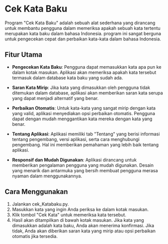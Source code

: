 # Cek Kata Baku

Program "Cek Kata Baku" adalah sebuah alat sederhana yang dirancang untuk membantu pengguna dalam memeriksa apakah sebuah kata tertentu merupakan kata baku dalam bahasa Indonesia. program ini sangat berguna untuk pengecekan cepat dan perbaikan kata-kata dalam bahasa Indonesia.

## Fitur Utama

- **Pengecekan Kata Baku**: Pengguna dapat memasukkan kata apa pun ke dalam kotak masukan. Aplikasi akan memeriksa apakah kata tersebut termasuk dalam database kata baku yang sudah ada.

- **Saran Kata Mirip**: Jika kata yang dimasukkan oleh pengguna tidak ditemukan dalam database, aplikasi akan memberikan saran kata serupa yang dapat menjadi alternatif yang benar.

- **Perbaikan Otomatis**: Untuk kata-kata yang sangat mirip dengan kata yang valid, aplikasi menyediakan opsi perbaikan otomatis. Pengguna dapat dengan mudah menggantikan kata mereka dengan kata yang benar.

- **Tentang Aplikasi**: Aplikasi memiliki tab "Tentang" yang berisi informasi tentang pengembang, versi aplikasi, serta cara menghubungi pengembang. Hal ini memberikan pemahaman yang lebih baik tentang aplikasi.

- **Responsif dan Mudah Digunakan**: Aplikasi dirancang untuk memberikan pengalaman pengguna yang mudah digunakan. Desain yang menarik dan antarmuka yang bersih membuat pengguna merasa nyaman dalam menggunakannya.

## Cara Menggunakan

1. Jalankan cek_Katabaku.py.
2. Masukkan kata yang ingin Anda periksa ke dalam kotak masukan.
3. Klik tombol "Cek Kata" untuk memeriksa kata tersebut.
4. Hasil akan ditampilkan di bawah kotak masukan. Jika kata yang dimasukkan adalah kata baku, Anda akan menerima konfirmasi. Jika tidak, Anda akan diberikan saran kata yang mirip atau opsi perbaikan otomatis jika tersedia.
